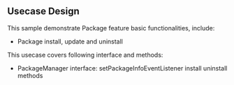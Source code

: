 ## Usecase Design

This sample demonstrate Package feature basic functionalities, include:

* Package install, update and uninstall

This usecase covers following interface and methods:

* PackageManager interface: setPackageInfoEventListener install uninstall methods
